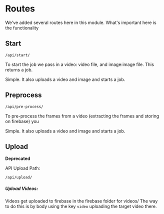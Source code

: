 # Routes 

We've added several routes here in this module. 
What's important here is the functionality

## Start
```
/api/start/
```

To start the job we pass in a video: video file, and image:image file. This returns a job. 

Simple. It also uploads a video and image and starts a job.

## Preprocess
```
/api/pre-process/
```

To pre-process the frames from a video (extracting the frames and storing on firebase) you 

Simple. It also uploads a video and image and starts a job.



## Upload 

**Deprecated**


API Upload Path: 
```
/api/upload/
```

##### Upload Videos:
Videos get uploaded to firebase in the firebase folder for videos/ 
The way to do this is by body using the key `video` uploading the target video there.

